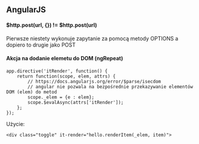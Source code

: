 
## AngularJS

#### $http.post(url, {}) != $http.post(url)
Pierwsze niestety wykonuje zapytanie za pomocą metody OPTIONS a dopiero to drugie jako POST

#### Akcja na dodanie elemetu do DOM (ngRepeat)

    app.directive('itRender', function() {
        return function(scope, elem, attrs) {
            // https://docs.angularjs.org/error/$parse/isecdom
            // angular nie pozwala na bezpośrednie przekazywanie elementów DOM (elem) do metod
            scope._elem = {e : elem};
            scope.$evalAsync(attrs['itRender']);
        };
    });

Użycie:

    <div class="toggle" it-render="hello.renderItem(_elem, item)">
